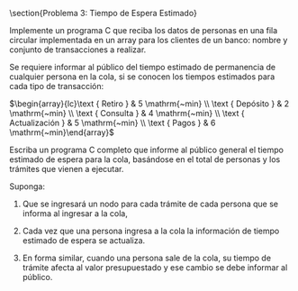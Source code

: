 

\section{Problema 3: Tiempo de Espera Estimado}

Implemente un programa $\mathrm{C}$ que reciba los datos de personas en una fila circular implementada en un array para los clientes de un banco: nombre y conjunto de transacciones a realizar.

Se requiere informar al público del tiempo estimado de permanencia de cualquier persona en la cola, si se conocen los tiempos estimados para cada tipo de transacción:

$\begin{array}{lc}\text { Retiro } & 5 \mathrm{~min} \\ \text { Depósito } & 2 \mathrm{~min} \\ \text { Consulta } & 4 \mathrm{~min} \\ \text { Actualización } & 5 \mathrm{~min} \\ \text { Pagos } & 6 \mathrm{~min}\end{array}$

Escriba un programa $\mathrm{C}$ completo que informe al público general el tiempo estimado de espera para la cola, basándose en el total de personas y los trámites que vienen a ejecutar.

Suponga:

1. Que se ingresará un nodo para cada trámite de cada persona que se informa al ingresar a la cola,

2. Cada vez que una persona ingresa a la cola la información de tiempo estimado de espera se actualiza.

3. En forma similar, cuando una persona sale de la cola, su tiempo de trámite afecta al valor presupuestado y ese cambio se debe informar al público.